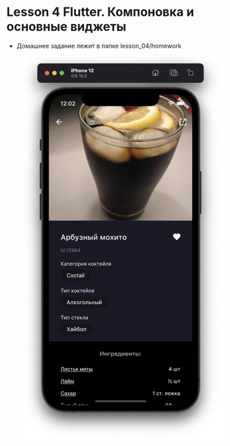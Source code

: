 # Lesson 4 Flutter. Компоновка и основные виджеты 
* Домашнее задание лежит в папке lesson_04/homework
![homework_04](lesson_04//homework/screen.png)


